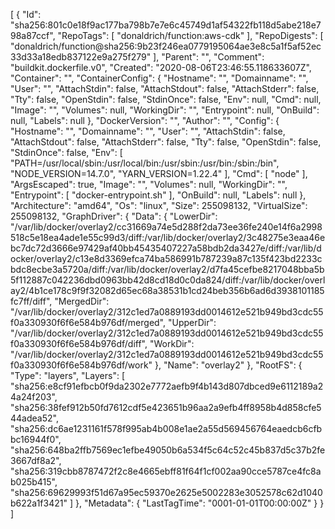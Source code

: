 [
{
"Id": "sha256:801c0e18f9ac177ba798b7e7e6c45749d1af54322fb118d5abe218e798a87ccf",
"RepoTags": [
"donaldrich/function:aws-cdk"
],
"RepoDigests": [
"donaldrich/function@sha256:9b23f246ea0779195064ae3e8c5a1f5af52ec33d33a18edb837122e9a275f279"
],
"Parent": "",
"Comment": "buildkit.dockerfile.v0",
"Created": "2020-08-06T23:46:55.118633607Z",
"Container": "",
"ContainerConfig": {
"Hostname": "",
"Domainname": "",
"User": "",
"AttachStdin": false,
"AttachStdout": false,
"AttachStderr": false,
"Tty": false,
"OpenStdin": false,
"StdinOnce": false,
"Env": null,
"Cmd": null,
"Image": "",
"Volumes": null,
"WorkingDir": "",
"Entrypoint": null,
"OnBuild": null,
"Labels": null
},
"DockerVersion": "",
"Author": "",
"Config": {
"Hostname": "",
"Domainname": "",
"User": "",
"AttachStdin": false,
"AttachStdout": false,
"AttachStderr": false,
"Tty": false,
"OpenStdin": false,
"StdinOnce": false,
"Env": [
"PATH=/usr/local/sbin:/usr/local/bin:/usr/sbin:/usr/bin:/sbin:/bin",
"NODE_VERSION=14.7.0",
"YARN_VERSION=1.22.4"
],
"Cmd": [
"node"
],
"ArgsEscaped": true,
"Image": "",
"Volumes": null,
"WorkingDir": "",
"Entrypoint": [
"docker-entrypoint.sh"
],
"OnBuild": null,
"Labels": null
},
"Architecture": "amd64",
"Os": "linux",
"Size": 255098132,
"VirtualSize": 255098132,
"GraphDriver": {
"Data": {
"LowerDir": "/var/lib/docker/overlay2/cc31669a74e5d288f2da73ee36fe240e14f6a2998518c5e18ea4ade1e55c99d3/diff:/var/lib/docker/overlay2/3c48275e3eaa46ebc7dc72d3666e97429af40bb45435407227a58bdb2da3427e/diff:/var/lib/docker/overlay2/c13e8d3369efca74ba586991b787239a87c135f423bd2233cbdc8ecbe3a5720a/diff:/var/lib/docker/overlay2/d7fa45cefbe8217048bba5b5f112887c042236dbd0963bb42d8cd18d0c0da824/diff:/var/lib/docker/overlay2/4b1ce178c9f9f32082d65ec68a38531b1cd24beb356b6ad6d3938101185fc7ff/diff",
"MergedDir": "/var/lib/docker/overlay2/312c1ed7a0889193dd0014612e521b949bd3cdc55f0a330930f6f6e584b976df/merged",
"UpperDir": "/var/lib/docker/overlay2/312c1ed7a0889193dd0014612e521b949bd3cdc55f0a330930f6f6e584b976df/diff",
"WorkDir": "/var/lib/docker/overlay2/312c1ed7a0889193dd0014612e521b949bd3cdc55f0a330930f6f6e584b976df/work"
},
"Name": "overlay2"
},
"RootFS": {
"Type": "layers",
"Layers": [
"sha256:e8cf91efbcb0f9da2302e7772aefb9f4b143d807dbced9e6112189a24a24f203",
"sha256:38fef912b50fd7612cdf5e423651b96aa2a9efb4ff8958b4d858cfe544adea52",
"sha256:dc6ae1231161f578f995ab4b008e1ae2a55d569456764eaedcb6cfbbc16944f0",
"sha256:648ba2ffb7569ec1efbe49050b6a534f5c64c52c45b837d5c37b2fe3667df8a2",
"sha256:319cbb8787472f2c8e4665ebff81f64f1cf002aa90cce5787ce4fc8ab025b415",
"sha256:69629993f51d67a95ec59370e2625e5002283e3052578c62d1040b622a1f3421"
]
},
"Metadata": {
"LastTagTime": "0001-01-01T00:00:00Z"
}
}
]
